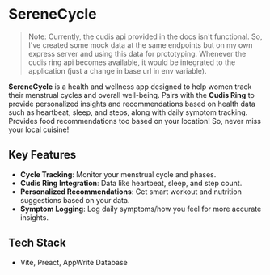 # SereneCycle

> Note: Currently, the cudis api provided in the docs isn't functional. So, I've created some mock data at the same endpoints but on my own express server and using this data for prototyping. Whenever the cudis ring api becomes available, it would be integrated to the application (just a change in base url in env variable).

**SereneCycle** is a health and wellness app designed to help women track their menstrual cycles and overall well-being. Pairs with the **Cudis Ring** to provide personalized insights and recommendations based on health data such as heartbeat, sleep, and steps, along with daily symptom tracking. Provides food recommendations too based on your location! So, never miss your local cuisine!

## Key Features
- **Cycle Tracking**: Monitor your menstrual cycle and phases.
- **Cudis Ring Integration**: Data like heartbeat, sleep, and step count.
- **Personalized Recommendations**: Get smart workout and nutrition suggestions based on your data.
- **Symptom Logging**: Log daily symptoms/how you feel for more accurate insights.

## Tech Stack 
- Vite, Preact, AppWrite Database
